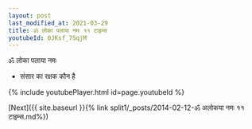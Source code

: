 ```yaml
---
layout: post
last_modified_at: 2021-03-29
title: ॐ लोका पलाया नमः ११ टाइम्स
youtubeId: 0JKsf_75qjM
---
```

 
 
 ॐ लोका पलाया नमः  
 
 -  संसार का रक्षक कौन है 
 
  
 
  
 
 
 
 
 
 


{% include youtubePlayer.html id=page.youtubeId %}
 
[Next]({{ site.baseurl }}{% link  split1/_posts/2014-02-12-ॐ अलोकया नमः ११ टाइम्स.md%})
 
